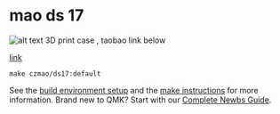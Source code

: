 # mao ds 17


![alt text](IMG_2936.jpg)
3D  print case , taobao link below

[link](https://item.taobao.com/item.htm?ft=t&id=819874589305&sku_properties=5919063:3266779;122216346:21959;122216808:10491261)


    make czmao/ds17:default

See the [build environment setup](https://docs.qmk.fm/#/getting_started_build_tools) and the [make instructions](https://docs.qmk.fm/#/getting_started_make_guide) for more information. Brand new to QMK? Start with our [Complete Newbs Guide](https://docs.qmk.fm/#/newbs).
